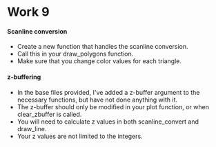 # Work 9
#### Scanline conversion
* Create a new function that handles the scanline conversion.
* Call this in your draw_polygons function.
* Make sure that you change color values for each triangle.
#### z-buffering
* In the base files provided, I've added a z-buffer argument to the necessary functions, but have not done anything with it.
* The z-buffer should only be modified in your plot function, or when clear_zbuffer is called.
* You will need to calculate z values in both scanline_convert and draw_line.
* Your z values are not limited to the integers.
